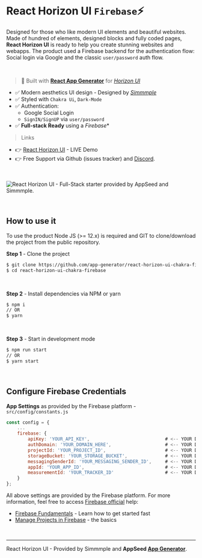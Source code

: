 # React Horizon UI `Firebase`⚡️

Designed for those who like modern UI elements and beautiful websites. Made of hundred of elements, designed blocks and fully coded pages, **React Horizon UI** is ready to help you create stunning websites and webapps.
The product used a Firebase backend for the authentication flow: Social login via Google and the classic `user/password` auth flow.

<br />

> 🚀 Built with **[React App Generator](https://appseed.us/generator/react/)** for *[Horizon UI](https://appseed.us/generator/react/horizon-ui/)*

- ✅ Modern aesthetics UI design - Designed by *[Simmmple](https://simmmple.com/)*
- ✅ Styled with `Chakra Ui`, `Dark-Mode`
- ✅ Authentication: 
  - Google Social Login
  - `SignIN/SignUP` via `user/password`
- ✅ **Full-stack Ready** using a *Firebase** 

> Links

- 👉 [React Horizon UI](https://react-horizon-firebase.appseed-srv1.com) - LIVE Demo
- 👉 Free Support via Github (issues tracker) and [Discord](https://discord.gg/fZC6hup).

<br />

![React Horizon UI - Full-Stack starter provided by AppSeed and Simmmple.](https://user-images.githubusercontent.com/51070104/174428337-181e6dea-0ad9-4fe1-a35f-25e5fa656a9d.png)

<br >

## How to use it

To use the product Node JS (>= 12.x) is required and GIT to clone/download the project from the public repository.

**Step 1** - Clone the project

```bash
$ git clone https://github.com/app-generator/react-horizon-ui-chakra-firebase.git
$ cd react-horizon-ui-chakra-firebase
```

<br >

**Step 2** - Install dependencies via NPM or yarn

```bash
$ npm i
// OR
$ yarn
```

<br />

**Step 3** - Start in development mode

```bash
$ npm run start 
// OR
$ yarn start
```

<br />

## Configure Firebase Credentials

**App Settings** as provided by the Firebase platform - `src/config/constants.js` 

```javascript
const config = {
    ...
    firebase: {                                               
        apiKey: 'YOUR_API_KEY',                            # <-- YOUR DATA HERE
        authDomain: 'YOUR_DOMAIN_HERE',                    # <-- YOUR DATA HERE 
        projectId: 'YOUR_PROJECT_ID',                      # <-- YOUR DATA HERE
        storageBucket: 'YOUR_STORAGE_BUCKET',              # <-- YOUR DATA HERE
        messagingSenderId: 'YOUR_MESSAGING_SENDER_ID',     # <-- YOUR DATA HERE
        appId: 'YOUR_APP_ID',                              # <-- YOUR DATA HERE
        measurementId: 'YOUR_TRACKER_ID'                   # <-- YOUR DATA HERE
    }
};
```

All above settings are provided by the Firebase platform. For more information, feel free to access [Firebase official](https://firebase.google.com/docs) help:

- [Firebase Fundamentals](https://firebase.google.com/docs/guides) - Learn how to get started fast 
- [Manage Projects in Firebase](https://firebase.google.com/docs/projects/learn-more) - the basics

<br />

---
React Horizon UI - Provided by Simmmple and **AppSeed [App Generator](https://appseed.us/generator)**.
